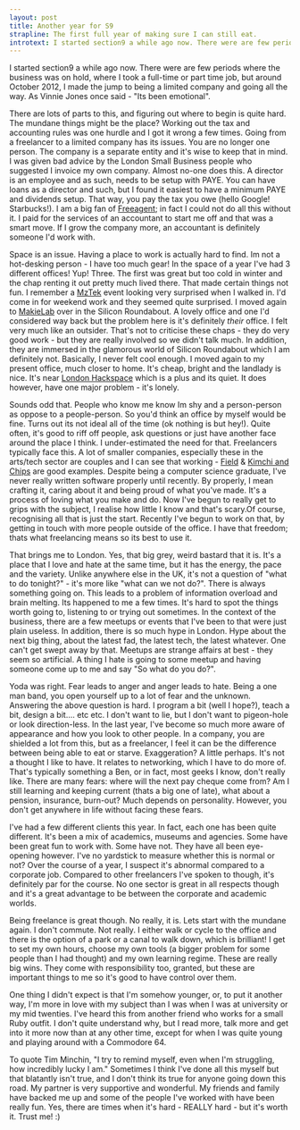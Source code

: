```yaml
---
layout: post
title: Another year for S9
strapline: The first full year of making sure I can still eat.
introtext: I started section9 a while ago now. There were are few periods where the business was on hold, where I took a full-time or part time job, but around October 2012, I made the jump to being a limited company and going all the way. As Vinnie Jones once said - "Its been emotional".
---
```

I started section9 a while ago now. There were are few periods where the business was on hold, where I took a full-time or part time job, but around October 2012, I made the jump to being a limited company and going all the way. As Vinnie Jones once said - "Its been emotional".

There are lots of parts to this, and figuring out where to begin is quite hard. The mundane things might be the place? Working out the tax and accounting rules was one hurdle and I got it wrong a few times. Going from a freelancer to a limited company has its issues. You are no longer one person. The company is a separate entity and it's wise to keep that in mind. I was given bad advice by the London Small Business people who suggested I invoice my own company. Almost no-one does this. A director is an employee and as such, needs to be setup with PAYE. You can have loans as a director and such, but I found it easiest to have a minimum PAYE and dividends setup. That way, you pay the tax you owe (hello Google! Starbucks!). I am a big fan of [Freeagent](http://www.freeagent.com); in fact I could not do all this without it. I paid for the services of an accountant to start me off and that was a smart move. If I grow the company more, an accountant is definitely someone I'd work with.

Space is an issue. Having a place to work is actually hard to find. Im not a hot-desking person - I have too much gear! In the space of a year I've had 3 different offices! Yup! Three. The first was great but too cold in winter and the chap renting it out pretty much lived there. That made certain things not fun. I remember a [MzTek](http://www.mztek.org/) event looking very surprised when I walked in. I'd come in for weekend work and they seemed quite surprised. I moved again to [MakieLab](http://www.makieworld.com/) over in the Silicon Roundabout. A lovely office and one I'd considered way back but the problem here is it's definitely *their* office. I felt very much like an outsider. That's not to criticise these chaps - they do very good work - but they are really involved so we didn't talk much. In addition, they are immersed in the glamorous world of Silicon Roundabout which I am definitely not. Basically, I never felt cool enough. I moved again to my present office, much closer to home. It's cheap, bright and the landlady is nice. It's near [London Hackspace](http://hackspace.london.org.uk) which is a plus and its quiet. It does however, have one major problem - it's lonely.

Sounds odd that. People who know me know Im shy and a person-person as oppose to a people-person. So you'd think an office by myself would be fine. Turns out its not ideal all of the time (ok nothing is but hey!). Quite often, it's good to riff off people, ask questions or just have another face around the place I think. I under-estimated the need for that. Freelancers typically face this. A lot of smaller companies, especially these in the arts/tech sector are couples and I can see that working - [Field](http://www.field.io) & [Kimchi and Chips](http://www.kimchiandchips.com/) are good examples. Despite being a computer science graduate, I've never really written software properly until recently. By properly, I mean crafting it, caring about it and being proud of what you've made. It's a process of loving what you make and do. Now I've begun to really get to grips with the subject, I realise how little I know and that's scary.Of course, recognising all that is just the start. Recently I've begun to work on that, by getting in touch with more people outside of the office. I have that freedom; thats what freelancing means so its best to use it.

That brings me to London. Yes, that big grey, weird bastard that it is. It's a place that I love and hate at the same time, but it has the energy, the pace and the variety. Unlike anywhere else in the UK, it's not a question of "what to do tonight?" - it's more like "what can we not do?". There is always something going on. This leads to a problem of information overload and brain melting. Its happened to me a few times. It's hard to spot the things worth going to, listening to or trying out sometimes. In the context of the business, there are a few meetups or events that I've been to that were just plain useless. In addition, there is so much hype in London. Hype about the next big thing, about the latest fad, the latest tech, the latest whatever. One can't get swept away by that. Meetups are strange affairs at best - they seem so artificial. A thing I hate is going to some meetup and having someone come up to me and say "So what do you do?".

Yoda was right. Fear leads to anger and anger leads to hate. Being a one man band, you open yourself up to a lot of fear and the unknown. Answering the above question is hard. I program a bit (well I hope?), teach a bit, design a bit.... etc etc. I don't want to lie, but I don't want to pigeon-hole or look direction-less. In the last year, I've become so much more aware of appearance and how you look to other people. In a company, you are shielded a lot from this, but as a freelancer, I feel it can be the difference between being able to eat or starve. Exaggeration? A little perhaps. It's not a thought I like to have. It relates to networking, which I have to do more of. That's typically something a Ben, or in fact, most geeks I know, don't really like. There are many fears: where will the next pay cheque come from? Am I still learning and keeping current (thats a big one of late), what about a pension, insurance, burn-out? Much depends on personality. However, you don't get anywhere in life without facing these fears.

I've had a few different clients this year. In fact, each one has been quite different. It's been a mix of academics, museums and agencies. Some have been great fun to work with. Some have not. They have all been eye-opening however. I've no yardstick to measure whether this is normal or not? Over the course of a year, I suspect it's abnormal compared to a corporate job. Compared to other freelancers I've spoken to though, it's definitely par for the course. No one sector is great in all respects though and it's a great advantage to be between the corporate and academic worlds.

Being freelance is great though. No really, it is. Lets start with the mundane again. I don't commute. Not really. I either walk or cycle to the office and there is the option of a park or a canal to walk down, which is brilliant! I get to set my own hours, choose my own tools (a bigger problem for some people than I had thought) and my own learning regime. These are really big wins. They come with responsibility too, granted, but these are important things to me so it's good to have control over them.

One thing I didn't expect is that I'm somehow younger, or, to put it another way, I'm more in love with my subject than I was when I was at university or my mid twenties. I've heard this from another friend who works for a small Ruby outfit. I don't quite understand why, but I read more, talk more and get into it more now than at any other time, except for when I was quite young and playing around with a Commodore 64. 

To quote Tim Minchin, "I try to remind myself, even when I'm struggling, how incredibly lucky I am." Sometimes I think I've done all this myself but that blatantly isn't true, and I don't think its true for anyone going down this road. My partner is very supportive and wonderful. My friends and family have backed me up and some of the people I've worked with have been really fun. Yes, there are times when it's hard - REALLY hard - but it's worth it. Trust me! :)
